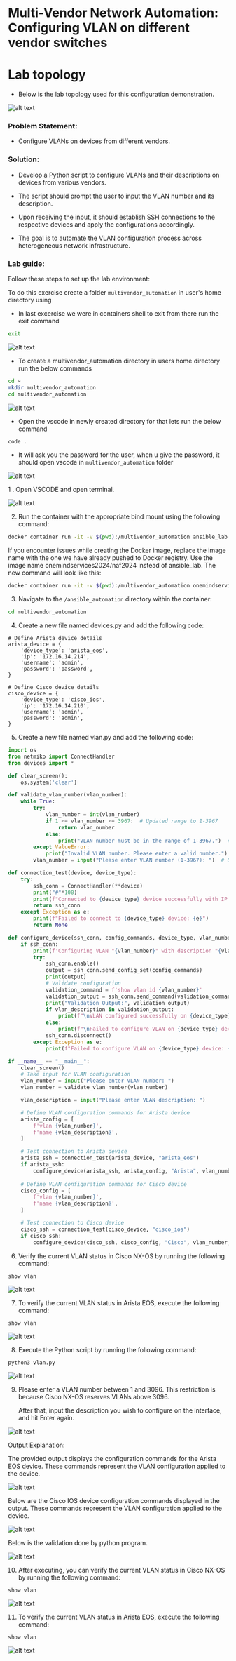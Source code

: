 # Multi-Vendor Network Automation: Configuring VLAN on different vendor switches

# Lab topology
* Below is the lab topology used for this configuration demonstration.


![alt text](./assets/image.png)

### Problem Statement:
* Configure VLANs on devices from different vendors.

### Solution:
* Develop a Python script to configure VLANs and their descriptions on devices from various vendors.

* The script should prompt the user to input the VLAN number and its description.

* Upon receiving the input, it should establish SSH connections to the respective devices and apply the configurations accordingly.

* The goal is to automate the VLAN configuration process across heterogeneous network infrastructure.


### Lab guide:
Follow these steps to set up the lab environment:

To do this exercise create a folder `multivendor_automation` in user's home directory using
- In last excercise we were in containers shell to exit from there run the exit command
```sh
exit
```
![alt text](./assets/image-38.png)
- To create a multivendor_automation directory in users home directory run the below commands
```sh
cd ~
mkdir multivendor_automation
cd multivendor_automation
```
![alt text](./assets/image-43.png)

- Open the vscode in newly created directory for that lets run the below command
```sh
code .
```

- It will ask you the password for the user, when u give the password, it should open vscode in `multivendor_automation` folder

![alt text](./assets/image-40.png)

1 . Open VSCODE and open terminal.

![alt text](./assets/image-41.png)

2. Run the container with the appropriate bind mount using the following command:

```sh
docker container run -it -v $(pwd):/multivendor_automation ansible_lab
```
If you encounter issues while creating the Docker image, replace the image name with the one we have already pushed to Docker registry. Use the image name onemindservices2024/naf2024 instead of ansible_lab. The new command will look like this:
```sh
docker container run -it -v $(pwd):/multivendor_automation onemindservices2024/naf2024
```

3. Navigate to the `/ansible_automation` directory within the container:

```sh
cd multivendor_automation
```

4. Create a new file named devices.py and add the following code:

```inventory
# Define Arista device details
arista_device = {
    'device_type': 'arista_eos',
    'ip': '172.16.14.214',
    'username': 'admin',
    'password': 'password',
}

# Define Cisco device details
cisco_device = {
    'device_type': 'cisco_ios',
    'ip': '172.16.14.210',
    'username': 'admin',
    'password': 'admin',
}
```
5. Create a new file named vlan.py and add the following code:

```python
import os
from netmiko import ConnectHandler
from devices import *

def clear_screen():
    os.system('clear')

def validate_vlan_number(vlan_number):
    while True:
        try:
            vlan_number = int(vlan_number)
            if 1 <= vlan_number <= 3967:  # Updated range to 1-3967
                return vlan_number
            else:
                print("VLAN number must be in the range of 1-3967.")  # Updated error message
        except ValueError:
            print("Invalid VLAN number. Please enter a valid number.")
        vlan_number = input("Please enter VLAN number (1-3967): ")  # Updated prompt

def connection_test(device, device_type):
    try:
        ssh_conn = ConnectHandler(**device)
        print("#"*100)
        print(f"Connected to {device_type} device successfully with IP address: {device['ip']}")
        return ssh_conn
    except Exception as e:
        print(f"Failed to connect to {device_type} device: {e}")
        return None

def configure_device(ssh_conn, config_commands, device_type, vlan_number, vlan_description):
    if ssh_conn:
        print(f'Configuring VLAN "{vlan_number}" with description "{vlan_description}" on {device_type} device...')
        try:
            ssh_conn.enable()
            output = ssh_conn.send_config_set(config_commands)
            print(output)
            # Validate configuration
            validation_command = f'show vlan id {vlan_number}'
            validation_output = ssh_conn.send_command(validation_command)
            print("Validation Output:", validation_output)
            if vlan_description in validation_output:
                print(f"\nVLAN configured successfully on {device_type} device.")
            else:
                print(f"\nFailed to configure VLAN on {device_type} device.")
            ssh_conn.disconnect()
        except Exception as e:
            print(f"Failed to configure VLAN on {device_type} device: {e}")

if __name__ == "__main__":
    clear_screen()
    # Take input for VLAN configuration
    vlan_number = input("Please enter VLAN number: ")
    vlan_number = validate_vlan_number(vlan_number)

    vlan_description = input("Please enter VLAN description: ")

    # Define VLAN configuration commands for Arista device
    arista_config = [
        f'vlan {vlan_number}',
        f'name {vlan_description}',
    ]

    # Test connection to Arista device
    arista_ssh = connection_test(arista_device, "arista_eos")
    if arista_ssh:
        configure_device(arista_ssh, arista_config, "Arista", vlan_number, vlan_description)
    
    # Define VLAN configuration commands for Cisco device
    cisco_config = [
        f'vlan {vlan_number}',
        f'name {vlan_description}',
    ]

    # Test connection to Cisco device
    cisco_ssh = connection_test(cisco_device, "cisco_ios")
    if cisco_ssh:
        configure_device(cisco_ssh, cisco_config, "Cisco", vlan_number, vlan_description)
```
6. Verify the current VLAN status in Cisco NX-OS by running the following command:

```code
show vlan
```

![alt text](./assets/image-27.png)

7. To verify the current VLAN status in Arista EOS, execute the following command:
```code
show vlan
```

![alt text](./assets/image-28.png)


8. Execute the Python script by running the following command:
```code
python3 vlan.py
```

![alt text](./assets/image-29.png)

9. Please enter a VLAN number between 1 and 3096. This restriction is because Cisco NX-OS reserves VLANs above 3096.

    After that, input the description you wish to configure on the interface, and hit Enter again.





![alt text](./assets/image-30.png)

Output Explanation:

The provided output displays the configuration commands for the Arista EOS device. These commands represent the VLAN configuration applied to the device.
    
![alt text](./assets/image-31.png)

Below are the Cisco IOS device configuration commands displayed in the output. These commands represent the VLAN configuration applied to the device.

![alt text](./assets/image-32.png)

Below is the validation done by python program.

![alt text](./assets/image-42.png)

10. After executing, you can verify the current VLAN status in Cisco NX-OS by running the following command:
```code
show vlan
```

![alt text](./assets/image-33.png)

11. To verify the current VLAN status in Arista EOS, execute the following command:

```code
show vlan
```
![alt text](./assets/image-34.png)

